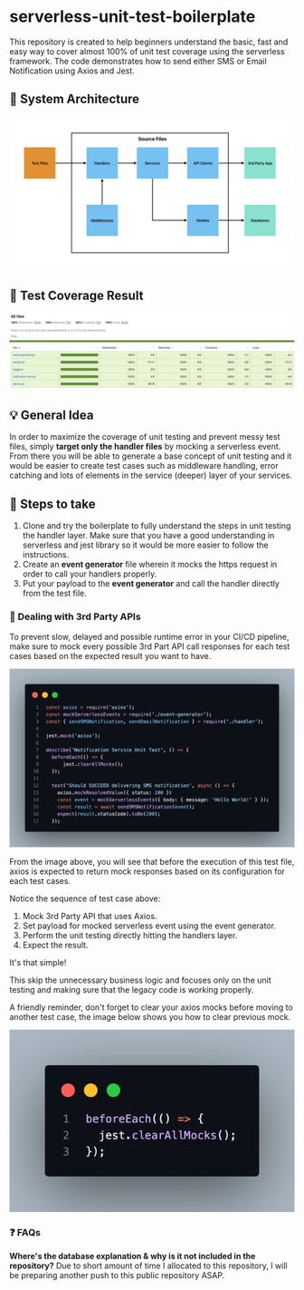 # serverless-unit-test-boilerplate
This repository is created to help beginners understand the basic, fast and easy way to cover almost 100% of unit test coverage using the serverless framework. The code demonstrates how to send either SMS or Email Notification using Axios and Jest.

## 🧱 System Architecture
![System Architecture](graphics/system-architecture-graphic.png)

## 🧪 Test Coverage Result
![Test Coverage Result](graphics/test-coverage-graphic.png)

## 💡 General Idea
In order to maximize the coverage of unit testing and prevent messy test files, simply **target only the handler files** by mocking a serverless event. From there you will be able to generate a base concept of unit testing and it would be easier to create test cases such as middleware handling, error catching and lots of elements in the service (deeper) layer of your services.

## 👣 Steps to take
1. Clone and try the boilerplate to fully understand the steps in unit testing the handler layer. Make sure that you have a good understanding in serverless and jest library so it would be more easier to follow the instructions.
2. Create an **event generator** file wherein it mocks the https request in order to call your handlers properly.
3. Put your payload to the **event generator** and call the handler directly from the test file.

### 🤝 Dealing with 3rd Party APIs
To prevent slow, delayed and possible runtime error in your CI/CD pipeline, make sure to mock every possible 3rd Part API call responses for each test cases based on the expected result you want to have.

![Mock Axios](graphics/mock-axios-graphic.png)

From the image above, you will see that before the execution of this test file, axios is expected to return mock responses based on its configuration for each test cases.

Notice the sequence of test case above:
1. Mock 3rd Party API that uses Axios.
2. Set payload for mocked serverless event using the event generator.
3. Perform the unit testing directly hitting the handlers layer.
4. Expect the result.

It's that simple!

This skip the unnecessary business logic and focuses only on the unit testing and making sure that the legacy code is working properly.

A friendly reminder, don't forget to clear your axios mocks before moving to another test case, the image below shows you how to clear previous mock.

![Clear Mock](graphics/clear-mock-graphic.png)

### ❓ FAQs
**Where's the database explanation & why is it not included in the repository?**
Due to short amount of time I allocated to this repository, I will be preparing another push to this public repository ASAP.